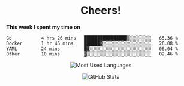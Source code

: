 <h1 align="center">Cheers!</h1>

**This week I spent my time on**
<!--START_SECTION:waka-->

```text
Go           4 hrs 26 mins   ████████████████▒░░░░░░░░   65.36 %
Docker       1 hr 46 mins    ██████▓░░░░░░░░░░░░░░░░░░   26.08 %
YAML         24 mins         █▓░░░░░░░░░░░░░░░░░░░░░░░   06.04 %
Other        10 mins         ▓░░░░░░░░░░░░░░░░░░░░░░░░   02.46 %
```

<!--END_SECTION:waka-->

<p align="center"><img src="https://github-readme-stats.vercel.app/api/top-langs/?username=thnkrn&layout=compact&hide=html&theme=tokyonight" alt="Most Used Languages" /></p>

<p align="center"><img src="https://github-readme-stats.vercel.app/api?username=thnkrn&show_icons=true&count_private=true&theme=tokyonight" alt="GitHub Stats" /></p>

<!-- <p align="center"><a href="https://wakatime.com"><img src="https://wakatime.com/share/@thnkrn/40092326-d1bd-471b-89da-9a7c63939402.png" /></p>
 -->
